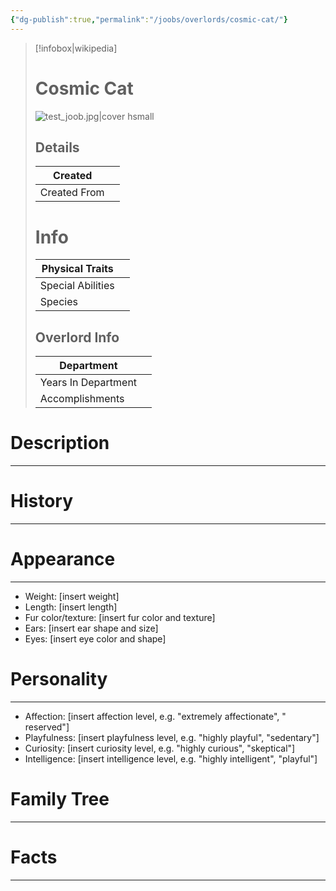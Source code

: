 ```yaml
---
{"dg-publish":true,"permalink":"/joobs/overlords/cosmic-cat/"}
---
```


>[!infobox|wikipedia]
># Cosmic Cat
>![test_joob.jpg|cover hsmall](/img/user/Meta/Images/test_joob.jpg)
>## Details
>
>| Created      |     |
>| ------------ | --- |
>| Created From |     |
># Info
>| Physical Traits   |     |
>| --------------------- | --- |
>| Special Abilities |     |
>| Species               |     |
>## Overlord Info
>| Department          |     |
>| ------------------- | --- |
>| Years In Department |     |
>| Accomplishments     |     |
# Description
---

# History
---

# Appearance
---
* Weight: [insert weight]
* Length: [insert length]
* Fur color/texture: [insert fur color and texture]
* Ears: [insert ear shape and size]
* Eyes: [insert eye color and shape]
# Personality
---
* Affection: [insert affection level, e.g. "extremely affectionate", " reserved"]
* Playfulness: [insert playfulness level, e.g. "highly playful", "sedentary"]
* Curiosity: [insert curiosity level, e.g. "highly curious", "skeptical"]
* Intelligence: [insert intelligence level, e.g. "highly intelligent", "playful"]
# Family Tree
---

# Facts
---


